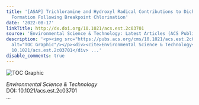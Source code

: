 ```yaml
---
title: '[ASAP] Trichloramine and Hydroxyl Radical Contributions to Dichloroacetonitrile
  Formation Following Breakpoint Chlorination'
date: '2022-08-17'
linkTitle: http://dx.doi.org/10.1021/acs.est.2c03701
source: 'Environmental Science & Technology: Latest Articles (ACS Publications)'
description: '<p><img src="https://pubs.acs.org/cms/10.1021/acs.est.2c03701/asset/images/medium/es2c03701_0007.gif"
  alt="TOC Graphic"/></p><div><cite>Environmental Science & Technology</cite></div><div>DOI:
  10.1021/acs.est.2c03701</div> ...'
disable_comments: true
---
```

<p><img src="https://pubs.acs.org/cms/10.1021/acs.est.2c03701/asset/images/medium/es2c03701_0007.gif" alt="TOC Graphic"/></p><div><cite>Environmental Science & Technology</cite></div><div>DOI: 10.1021/acs.est.2c03701</div> ...